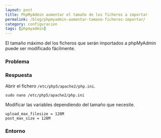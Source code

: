 ```yaml
---
layout: post
title: PhpMyAdmin aumentar el tamaño de los ficheros a importar
permalink: /blog/phpmyadmin-aumentar-tamano-ficheros-importar/
category: configuracion
tags: [phpmyadmin]
---
```


El tamaño máximo del los ficheros que serán importados a phpMyAdmin puede ser modificado fácilmente.

### Problema

### Respuesta
Abrir el fichero `/etc/php5/apache2/php.ini`.

```
sudo nano /etc/php5/apache2/php.ini
```

Modificar las variables dependiendo del tamaño que necesite.

```
upload_max_filesize = 128M
post_max_size = 128M
```

### Entorno

